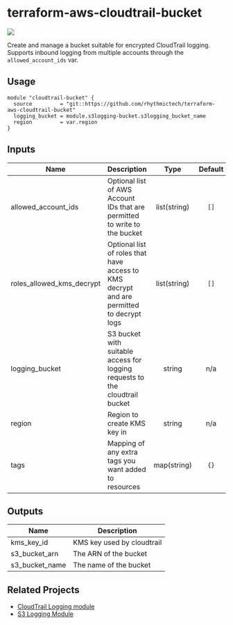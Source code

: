 # terraform-aws-cloudtrail-bucket

[![](https://github.com/rhythmictech/terraform-aws-cloudtrail-bucket/workflows/check/badge.svg)](https://github.com/rhythmictech/terraform-aws-cloudtrail-bucket/actions)

Create and manage a bucket suitable for encrypted CloudTrail logging. Supports inbound logging from multiple accounts through the `allowed_account_ids` var.

## Usage
```
module "cloudtrail-bucket" {
  source         = "git::https://github.com/rhythmictech/terraform-aws-cloudtrail-bucket"
  logging_bucket = module.s3logging-bucket.s3logging_bucket_name
  region         = var.region
}

```

<!-- BEGINNING OF PRE-COMMIT-TERRAFORM DOCS HOOK -->
## Inputs

| Name                         | Description                                                                               |     Type     | Default | Required |
|------------------------------|-------------------------------------------------------------------------------------------|:------------:|:-------:|:--------:|
| allowed\_account\_ids        | Optional list of AWS Account IDs that are permitted to write to the bucket                | list(string) |  `[]`   |    no    |
| roles\_allowed\_kms\_decrypt | Optional list of roles that have access to KMS decrypt and are permitted to decrypt logs | list(string) |  `[]`   |    no    |
| logging\_bucket              | S3 bucket with suitable access for logging requests to the cloudtrail bucket              |    string    |   n/a   |   yes    |
| region                       | Region to create KMS key in                                                               |    string    |   n/a   |   yes    |
| tags                         | Mapping of any extra tags you want added to resources                                     | map(string)  |  `{}`   |    no    |

## Outputs

| Name | Description |
|------|-------------|
| kms\_key\_id | KMS key used by cloudtrail |
| s3\_bucket\_arn | The ARN of the bucket |
| s3\_bucket\_name | The name of the bucket |

<!-- END OF PRE-COMMIT-TERRAFORM DOCS HOOK -->

## Related Projects
* [CloudTrail Logging module](https://github.com/rhythmictech/terraform-aws-cloudtrail-logging)
* [S3 Logging Module](https://github.com/rhythmictech/terraform-aws-s3logging-bucket)
